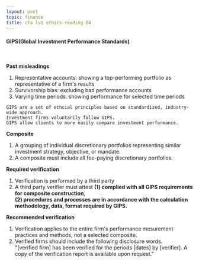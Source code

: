 ```yaml
---
layout: post
topic: finance
title: cfa lv1 ethics reading 04
---
```


<h4>GIPS(Global Investment Performance Standards)</h4>
<br>

**Past misleadings**  
1. Representative accounts: showing a top-performing portfolio as representative of a firm's results  
2. Survivorship bias: excluding bad performance accounts  
3. Varying time periods: showing performance for selected time periods  


```
GIPS are a set of ethcial principles based on standardized, industry-wide approach.  
Investment firms voluntarily follow GIPS.  
GIPS allow clients to more easily compare investment performance.
```  


**Composite**  
1. A grouping of individual discretionary portfolios representing similar investment strategy, objective, or mandate.  
2. A composite must include all fee-paying discretionary portfolios.  


**Required verification**  
1. Verification is performed by a third party  
2. A third party verifier must  attest  **(1) complied with all GIPS requirements for composite construction**,  
**(2) procedures and processes are in accordance with the calculation methodology, data, format required by GIPS.**  


**Recommended verification**  
1. Verification applies to the entire firm's performance mesurement practices and methods, not a selected composite.  
2. Verified firms should include the following disclosure words.  
"[verified firm] has been verified for the periods [dates] by [verifier]. A copy of the verification report is available upon request."  
